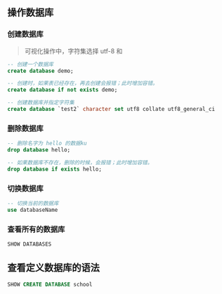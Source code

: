 ## 操作数据库
### 创建数据库
> 可视化操作中，字符集选择 utf-8 和
```sql
-- 创建一个数据库
create database demo;

-- 创建时，如果表已经存在，再去创建会报错；此时增加容错。
create database if not exists demo;

-- 创建数据库并指定字符集 
create database `test2` character set utf8 collate utf8_general_ci
```

### 删除数据库
```sql
-- 删除名字为 hello 的数据ku
drop database hello;

-- 如果数据库不存在，删除的时候，会报错；此时增加容错。
drop database if exists hello;

```

### 切换数据库
```sql
-- 切换当前的数据库
use databaseName
```

### 查看所有的数据库
```sql
SHOW DATABASES
```

## 查看定义数据库的语法
```sql
SHOW CREATE DATABASE school
```

